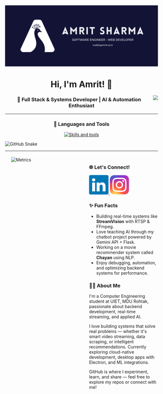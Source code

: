 [![Alt text](./images/banner.png)](https://github.com/codebyamrit)

<h1 align="center">Hi, I'm Amrit! 👋</h1>
<img align="right" src="https://visitor-badge.laobi.icu/badge?page_id=codebyamrit.visitor" />

<h3 align="center">🚀 Full Stack & Systems Developer | AI & Automation Enthusiast</h3>

---

<h3 align="center">🧰 Languages and Tools</h3>

<p align="center">
  <a href="https://codebyamrit.co.in">
    <img src="https://skillicons.dev/icons?i=py,nodejs,express,html,tailwind,js,mysql,mongodb,flask,git,github,linux,docker,ffmpeg" alt="Skills and tools"/>
  </a>
</p>

![GitHub Snake](./images/github-snake-dark.**svg**)

---

<div style="display: flex; justify-content: space-between; align-items: flex-start; margin-top: 20px;">
    <div style="flex: 1; max-width: 45%; margin-left: 10px; padding-left: 10px;">
        <img align="left" width="50%" alt="Metrics" src="./images/background.gif">
    </div>

  <div style="flex: 1; max-width: 45%; text-align: left; margin-left: 20px;">
        <h3>🌐 Let's Connect!</h3>
        <p>
            <a href="https://www.linkedin.com/in/amrit-mduniversity/" target="_blank">
                <img src="https://raw.githubusercontent.com/CLorant/readme-social-icons/main/large/filled/linkedin.svg" alt="LinkedIn">
            </a>
            <a href="https://www.instagram.com/codebyamrit" target="_blank">
                <img src="https://raw.githubusercontent.com/CLorant/readme-social-icons/main/large/filled/instagram.svg" alt="Instagram">
            </a>
        </p>

  <h3>✨ Fun Facts</h3>
        <ul>
            <li>Building real-time systems like <strong>StreamVision</strong> with RTSP & FFmpeg.</li>
            <li>Love teaching AI through my chatbot project powered by Gemini API + Flask.</li>
            <li>Working on a movie recommender system called <strong>Chayan</strong> using NLP.</li>
            <li>Enjoy debugging, automation, and optimizing backend systems for performance.</li>
        </ul>

  <h3>🧑‍💻 About Me</h3>
        <p>
            I'm a Computer Engineering student at UIET, MDU Rohtak, passionate about backend development, real-time streaming, and applied AI. 
        </p>
        <p>
            I love building systems that solve real problems — whether it's smart video streaming, data scraping, or intelligent recommendations. 
            Currently exploring cloud-native development, desktop apps with Electron, and ML integrations.
        </p>
        <p>
            GitHub is where I experiment, learn, and share — feel free to explore my repos or connect with me!
        </p>
    </div>
</div>

